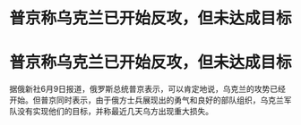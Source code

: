 # 普京称乌克兰已开始反攻，但未达成目标

# 普京称乌克兰已开始反攻，但未达成目标

据俄新社6月9日报道，俄罗斯总统普京表示，可以肯定地说，乌克兰的攻势已经开始。但普京同时表示，由于俄方士兵展现出的勇气和良好的部队组织，乌克兰军队没有实现他们的目标，并称最近几天乌方出现重大损失。

